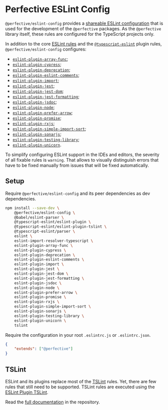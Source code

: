 # Perfective ESLint Config

`@perfective/eslint-config` provides
a [shareable ESLint configuration](https://eslint.org/docs/developer-guide/shareable-configs)
that is used for the development of the `@perfective` packages.
As the `@perfective` library itself,
these rules are configured for the TypeScript projects only.

In addition to the core [ESLint rules](https://eslint.org/docs/rules/)
and the [`@typescript-eslint`](https://github.com/typescript-eslint/typescript-eslint/tree/master/packages/eslint-plugin) plugin rules,
`@perfective/eslint-config` configures:

-   [`eslint-plugin-array-func`](https://github.com/freaktechnik/eslint-plugin-array-func);
-   [`eslint-plugin-cypress`](https://github.com/cypress-io/eslint-plugin-cypress);
-   [`eslint-plugin-deprecation`](https://github.com/gund/eslint-plugin-deprecation);
-   [`eslint-plugin-eslint-comments`](https://mysticatea.github.io/eslint-plugin-eslint-comments);
-   [`eslint-plugin-import`](https://github.com/benmosher/eslint-plugin-import);
-   [`eslint-plugin-jest`](https://github.com/jest-community/eslint-plugin-jest);
-   [`eslint-plugin-jest-dom`](https://github.com/testing-library/eslint-plugin-jest-dom);
-   [`eslint-plugin-jest-formatting`](https://github.com/dangreenisrael/eslint-plugin-jest-formatting);
-   [`eslint-plugin-jsdoc`](https://github.com/gajus/eslint-plugin-jsdoc);
-   [`eslint-plugin-node`](https://github.com/mysticatea/eslint-plugin-node);
-   [`eslint-plugin-prefer-arrow`](https://github.com/TristonJ/eslint-plugin-prefer-arrow);
-   [`eslint-plugin-promise`](https://github.com/xjamundx/eslint-plugin-promise);
-   [`eslint-plugin-rxjs`](https://github.com/cartant/eslint-plugin-rxjs);
-   [`eslint-plugin-simple-import-sort`](https://github.com/lydell/eslint-plugin-simple-import-sort);
-   [`eslint-plugin-sonarjs`](https://github.com/SonarSource/eslint-plugin-sonarjs);
-   [`eslint-plugin-testing-library`](https://github.com/testing-library/eslint-plugin-testing-library);
-   [`eslint-plugin-unicorn`](https://github.com/sindresorhus/eslint-plugin-unicorn).

To simplify configuring ESLint support in the IDEs and editors,
the severity of all fixable rules is `warning`.
That allows to visually distinguish errors that have to be fixed manually
from issues that will be fixed automatically.

## Setup

Require `@perfective/eslint-config` and its peer dependencies as dev dependencies.

```bash
npm install --save-dev \
    @perfective/eslint-config \
    @babel/eslint-parser \
    @typescript-eslint/eslint-plugin \
    @typescript-eslint/eslint-plugin-tslint \
    @typescript-eslint/parser \
    eslint \
    eslint-import-resolver-typescript \
    eslint-plugin-array-func \
    eslint-plugin-cypress \
    eslint-plugin-deprecation \
    eslint-plugin-eslint-comments \
    eslint-plugin-import \
    eslint-plugin-jest \
    eslint-plugin-jest-dom \
    eslint-plugin-jest-formatting \
    eslint-plugin-jsdoc \
    eslint-plugin-node \
    eslint-plugin-prefer-arrow \
    eslint-plugin-promise \
    eslint-plugin-rxjs \
    eslint-plugin-simple-import-sort \
    eslint-plugin-sonarjs \
    eslint-plugin-testing-library \
    eslint-plugin-unicorn \
    tslint
```

Require the configuration in your root `.eslintrc.js` or `.eslintrc.json`.

```json
{
    "extends": ["@perfective"]
}
```

## TSLint

ESLint and its plugins replace most of the [TSLint](https://palantir.github.io/tslint/) rules.
Yet, there are few rules that still need to be supported.
TSLint rules are executed using the
[ESLint Plugin TSLint](https://github.com/typescript-eslint/typescript-eslint/tree/master/packages/eslint-plugin-tslint).

Read the [full documentation](https://github.com/perfective/eslint-config/blob/main/README.adoc)
in the repository.
